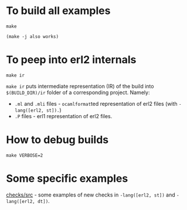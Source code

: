 # To build all examples

    make

    (make -j also works)


# To peep into erl2 internals

    make ir

`make ir` puts intermediate representation (IR) of the build into `$(BUILD_DIR)/ir`
folder of a corresponding project. Namely:

- `.ml` and `.mli` files - `ocamlformat`ted representation of erl2 files (with `-lang([erl2, st]).`)
- `.P` files - erl1 representation of erl2 files.

# How to debug builds

    make VERBOSE=2

# Some specific examples

[checks/src](checks/src) - some examples of new checks in `-lang([erl2, st])` and `-lang([erl2, dt])`.
